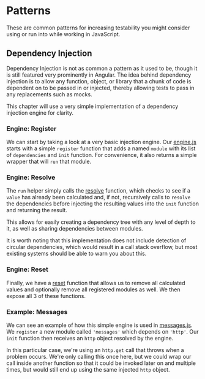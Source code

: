# Patterns

These are common patterns for increasing testability you might consider using or run into while working in JavaScript.

## Dependency Injection

Dependency Injection is not as common a pattern as it used to be, though it is still featured very prominently in
Angular. The idea behind dependency injection is to allow any function, object, or library that a chunk of code is
dependent on to be passed in or injected, thereby allowing tests to pass in any replacements such as mocks.

This chapter will use a very simple implementation of a dependency injection engine for clarity.

### Engine: Register

We can start by taking a look at a very basic injection engine. Our [engine.js](/Patterns/injection/engine.js#L1-13) starts with
a simple `register` function that adds a named `module` with its list of `dependencies` and `init` function. For convenience,
it also returns a simple wrapper that will `run` that module.

### Engine: Resolve

The `run` helper simply calls the [resolve](/Patterns/injection/engine.js#L15-29) function, which checks to see if a `value` has already
been calculated and, if not, recursively calls to `resolve` the dependencies before injecting the resulting values into the `init`
function and returning the result.

This allows for easily creating a dependency tree with any level of depth to it, as well as sharing dependencies between modules.

It is worth noting that this implementation does not include detection of circular dependencies, which would result in a call stack overflow,
but most existing systems should be able to warn you about this.

### Engine: Reset

Finally, we have a [reset](/Patterns/injection/engine.js#L31-43) function that allows us to remove all calculated values and
optionally remove all registered modules as well. We then expose all 3 of these functions.

### Example: Messages

We can see an example of how this simple engine is used in [messages.js](/Patterns/injection/messages.js#L1-16). We `register`
a new module called `'messages'` which depends on `'http'`. Our `init` function then receives an `http` object resolved by
the engine.

In this particular case, we're using an `http.get` call that throws when a problem occurs. We're only calling this once here,
but we could wrap our call inside another function so that it could be invoked later on and multiple times, but would still
end up using the same injected `http` object.
